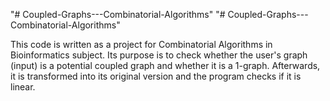 "# Coupled-Graphs---Combinatorial-Algorithms" 
"# Coupled-Graphs---Combinatorial-Algorithms" 

This code is written as a project for Combinatorial Algorithms in Bioinformatics subject. Its purpose is to check whether the user's graph (input) is a potential coupled graph and whether it is a 1-graph. Afterwards, it is transformed into its original version and the program checks if it is linear.
